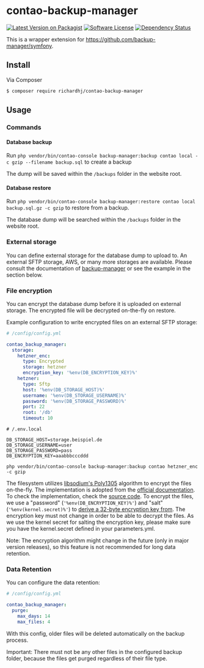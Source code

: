 # contao-backup-manager

[![Latest Version on Packagist][ico-version]][link-packagist]
[![Software License][ico-license]](LICENSE)
[![Dependency Status][ico-dependencies]][link-dependencies]

This is a wrapper extension for <https://github.com/backup-manager/symfony>.

## Install

Via Composer

``` bash
$ composer require richardhj/contao-backup-manager
```

## Usage

### Commands 
#### Database backup

Run `php vendor/bin/contao-console backup-manager:backup contao local -c gzip --filename backup.sql` to create a backup

The dump will be saved within the `/backups` folder in the website root.

#### Database restore

Run `php vendor/bin/contao-console backup-manager:restore contao local backup.sql.gz -c gzip` to restore from a backup.

The database dump will be searched within the `/backups` folder in the website root.

### External storage

You can define external storage for the database dump to upload to. An external SFTP storage, AWS, or many more storages
are available. Please consult the documentation of [backup-manager](https://github.com/backup-manager/symfony) or see 
the example in the section below.

### File encryption

You can encrypt the database dump before it is uploaded on external storage. The encrypted file will be decrypted 
on-the-fly on restore.

Example configuration to write encrypted files on an external SFTP storage:

```yaml
# /config/config.yml

contao_backup_manager:
  storage:
    hetzner_enc:
      type: Encrypted
      storage: hetzner
      encryption_key: '%env(DB_ENCRYPTION_KEY)%'
    hetzner:
      type: Sftp
      host: '%env(DB_STORAGE_HOST)%'
      username: '%env(DB_STORAGE_USERNAME)%'
      password: '%env(DB_STORAGE_PASSWORD)%'
      port: 22
      root: '/db'
      timeout: 10
```

```dotenv
# /.env.local

DB_STORAGE_HOST=storage.beispiel.de
DB_STORAGE_USERNAME=user
DB_STORAGE_PASSWORD=pass
DB_ENCRYPTION_KEY=aaabbbcccddd
```

```shell script
php vendor/bin/contao-console backup-manager:backup contao hetzner_enc -c gzip
```

The filesystem utilizes [libsodium's Poly1305](https://libsodium.gitbook.io/doc/advanced/poly1305) algorithm to 
encrypt the files on-the-fly. The implementation is adopted from the [official documentation](https://libsodium.gitbook.io/doc/secret-key_cryptography/secretstream). To check the implementation, check the [source code](https://github.com/alextartan/flysystem-libsodium-adapter/blob/master/src/ChunkEncryption/Libsodium.php). To encrypt the files, we use a "password" (`'%env(DB_ENCRYPTION_KEY)%'`) and "salt" (`'%env(kernel.secret)%'`) to [derive a 32-byte encryption key from](https://github.com/richardhj/contao-backup-manager/blob/main/src/Filesystem/EncryptedFilesystem.php#L45). The encryption key must not change in order to be able to decrypt the files. As we use the kernel secret for salting the encryption key, please make sure you have the kernel.secret defined in your parameters.yml.

Note: The encryption algorithm might change in the future (only in major version releases), so this feature is 
not recommended for long data retention.

### Data Retention

You can configure the data retention:

```yaml
# /config/config.yml

contao_backup_manager:
  purge:
    max_days: 14
    max_files: 4
```

With this config, older files will be deleted automatically on the backup process.

Important: There must not be any other files in the configured backup folder, because the files get purged regardless of their file type.


[ico-version]: https://img.shields.io/packagist/v/richardhj/contao-backup-manager.svg?style=flat-square
[ico-license]: https://img.shields.io/badge/license-LGPL-brightgreen.svg?style=flat-square
[ico-dependencies]: https://www.versioneye.com/php/richardhj:contao-backup-manager/badge.svg?style=flat-square

[link-packagist]: https://packagist.org/packages/richardhj/contao-backup-manager
[link-dependencies]: https://www.versioneye.com/php/richardhj:contao-backup-manager

